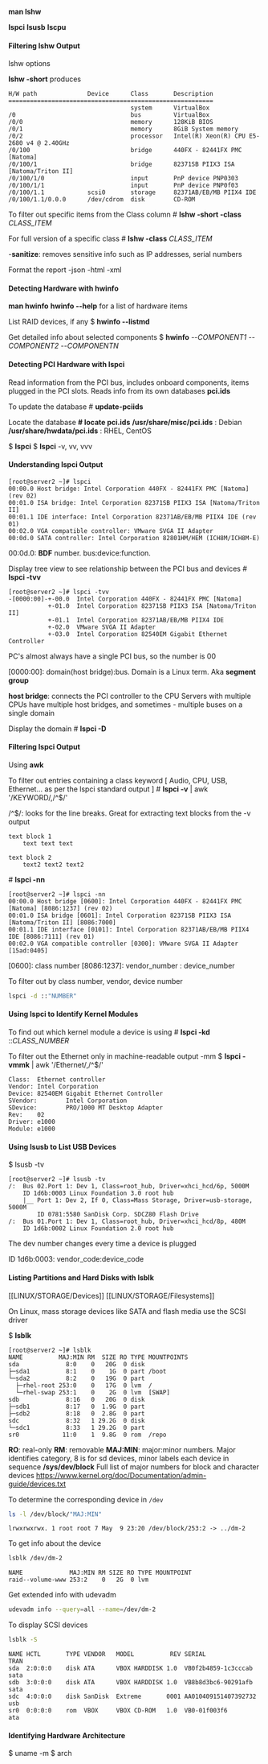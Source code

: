 
**man lshw**

**lspci**
**lsusb**
**lscpu**
#### Filtering lshw Output

lshw options

**lshw -short** produces
```
H/W path              Device      Class       Description
=========================================================
                                  system      VirtualBox
/0                                bus         VirtualBox
/0/0                              memory      128KiB BIOS
/0/1                              memory      8GiB System memory
/0/2                              processor   Intel(R) Xeon(R) CPU E5-2680 v4 @ 2.40GHz
/0/100                            bridge      440FX - 82441FX PMC [Natoma]
/0/100/1                          bridge      82371SB PIIX3 ISA [Natoma/Triton II]
/0/100/1/0                        input       PnP device PNP0303
/0/100/1/1                        input       PnP device PNP0f03
/0/100/1.1            scsi0       storage     82371AB/EB/MB PIIX4 IDE
/0/100/1.1/0.0.0      /dev/cdrom  disk        CD-ROM
```

To filter out specific items from the Class column
\# **lshw -short -class** *CLASS_ITEM*

For full version of a specific class
\# **lshw -class** *CLASS_ITEM*

-**sanitize**: removes sensitive info such as IP addresses, serial numbers

Format the report 
-json
-html
-xml 

#### Detecting Hardware with hwinfo

**man hwinfo**
**hwinfo --help** for a list of hardware items

List RAID devices, if any
$ **hwinfo --listmd**

Get detailed info about selected components
$ **hwinfo** --*COMPONENT1* --*COMPONENT2* --*COMPONENTN*

#### Detecting PCI Hardware with lspci

Read information from the PCI bus, includes onboard components, items plugged in the PCI slots. Reads info from its own databases **pci.ids**

To update the database
\# **update-pciids**

Locate the database
**\# locate pci.ids** 
**/usr/share/misc/pci.ids** : Debian
**/usr/share/hwdata/pci.ids** : RHEL, CentOS

$ **lspci** 
$ **lspci** -v, vv, vvv

#### Understanding lspci Output

```
[root@server2 ~]# lspci
00:00.0 Host bridge: Intel Corporation 440FX - 82441FX PMC [Natoma] (rev 02)
00:01.0 ISA bridge: Intel Corporation 82371SB PIIX3 ISA [Natoma/Triton II]
00:01.1 IDE interface: Intel Corporation 82371AB/EB/MB PIIX4 IDE (rev 01)
00:02.0 VGA compatible controller: VMware SVGA II Adapter
00:0d.0 SATA controller: Intel Corporation 82801HM/HEM (ICH8M/ICH8M-E)
```

00:0d.0: **BDF** number. bus:device:function. 

Display tree view to see relationship between the PCI bus and devices
\# **lspci -tvv**

```
[root@server2 ~]# lspci -tvv
-[0000:00]-+-00.0  Intel Corporation 440FX - 82441FX PMC [Natoma]
           +-01.0  Intel Corporation 82371SB PIIX3 ISA [Natoma/Triton II]
           +-01.1  Intel Corporation 82371AB/EB/MB PIIX4 IDE
           +-02.0  VMware SVGA II Adapter
           +-03.0  Intel Corporation 82540EM Gigabit Ethernet Controller
```

PC's almost always have a single PCI bus, so the number is 00

\[0000:00]: domain(host bridge):bus. Domain is a Linux term. Aka **segment group**

**host bridge**: connects the PCI controller to the CPU
Servers with multiple CPUs have multiple host bridges, and sometimes - multiple buses on a single domain

Display the domain
\# **lspci -D**

#### Filtering lspci Output

Using **awk**

To filter out entries containing a class keyword \[ Audio, CPU, USB, Ethernet... as per the lspci standard output ]
\# **lspci -v** | awk '/KEYWORD/,/^$/'

\/^$/: looks for the line breaks. Great for extracting text blocks from the -v output
```
text block 1
	text text text

text block 2
	text2 text2 text2
```

\# **lspci -nn**
```
[root@server2 ~]# lspci -nn
00:00.0 Host bridge [0600]: Intel Corporation 440FX - 82441FX PMC [Natoma] [8086:1237] (rev 02)
00:01.0 ISA bridge [0601]: Intel Corporation 82371SB PIIX3 ISA [Natoma/Triton II] [8086:7000]
00:01.1 IDE interface [0101]: Intel Corporation 82371AB/EB/MB PIIX4 IDE [8086:7111] (rev 01)
00:02.0 VGA compatible controller [0300]: VMware SVGA II Adapter [15ad:0405]
```

\[0600]: class number
\[8086:1237]: vendor_number : device_number

To filter out by class number, vendor, device number

``` bash
lspci -d ::"NUMBER"
```

#### Using lspci to Identify Kernel Modules

To find out which kernel module a device is using
\# **lspci -kd** ::*CLASS_NUMBER* 

To filter out the Ethernet only in machine-readable output -mm
$ **lspci -vmmk** | awk '/Ethernet/,/^$/'

```
Class:  Ethernet controller
Vendor: Intel Corporation
Device: 82540EM Gigabit Ethernet Controller
SVendor:        Intel Corporation
SDevice:        PRO/1000 MT Desktop Adapter
Rev:    02
Driver: e1000
Module: e1000
```

#### Using lsusb to List USB Devices

$ lsusb -tv
```
[root@server2 ~]# lsusb -tv
/:  Bus 02.Port 1: Dev 1, Class=root_hub, Driver=xhci_hcd/6p, 5000M
    ID 1d6b:0003 Linux Foundation 3.0 root hub
    |__ Port 1: Dev 2, If 0, Class=Mass Storage, Driver=usb-storage, 5000M
        ID 0781:5580 SanDisk Corp. SDCZ80 Flash Drive
/:  Bus 01.Port 1: Dev 1, Class=root_hub, Driver=xhci_hcd/8p, 480M
    ID 1d6b:0002 Linux Foundation 2.0 root hub
```

The dev number changes every time a device is plugged

ID 1d6b:0003: vendor_code:device_code

#### Listing Partitions and Hard Disks with lsblk

[[LINUX/STORAGE/Devices]] [[LINUX/STORAGE/Filesystems]]

On Linux, mass storage devices like SATA and flash media use the SCSI driver

$ **lsblk**

```
[root@server2 ~]# lsblk
NAME          MAJ:MIN RM  SIZE RO TYPE MOUNTPOINTS
sda             8:0    0   20G  0 disk
├─sda1          8:1    0    1G  0 part /boot
└─sda2          8:2    0   19G  0 part
  ├─rhel-root 253:0    0   17G  0 lvm  /
  └─rhel-swap 253:1    0    2G  0 lvm  [SWAP]
sdb             8:16   0   20G  0 disk
├─sdb1          8:17   0  1.9G  0 part
├─sdb2          8:18   0  2.8G  0 part
sdc             8:32   1 29.2G  0 disk
└─sdc1          8:33   1 29.2G  0 part
sr0            11:0    1  9.8G  0 rom  /repo
```

**RO**: real-only
**RM**: removable
**MAJ:MIN**: major:minor numbers. Major identifies category, 8 is for sd devices, minor labels each device in sequence **/sys/dev/block**
Full list of major numbers for block and character devices
https://www.kernel.org/doc/Documentation/admin-guide/devices.txt

To determine the corresponding device in `/dev`

``` bash
ls -l /dev/block/"MAJ:MIN"
```

`lrwxrwxrwx. 1 root root 7 May  9 23:20 /dev/block/253:2 -> ../dm-2`

To get info about the device

``` bash
lsblk /dev/dm-2
```

```
NAME             MAJ:MIN RM SIZE RO TYPE MOUNTPOINT
raid--volume-www 253:2    0   2G  0 lvm
```

Get extended info with udevadm

``` bash
udevadm info --query=all --name=/dev/dm-2
```

To display SCSI devices

``` bash
lsblk -S
```

```
NAME HCTL       TYPE VENDOR   MODEL          REV SERIAL               TRAN
sda  2:0:0:0    disk ATA      VBOX HARDDISK 1.0  VB0f2b4859-1c3cccab  sata
sdb  3:0:0:0    disk ATA      VBOX HARDDISK 1.0  VB8b8d3bc6-90291afb  sata
sdc  4:0:0:0    disk SanDisk  Extreme       0001 AA010409151407392732 usb
sr0  0:0:0:0    rom  VBOX     VBOX CD-ROM   1.0  VB0-01f003f6         ata
```

#### Identifying Hardware Architecture

$ uname -m
$ arch
